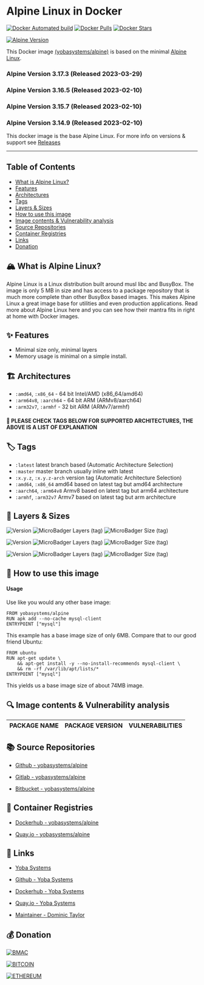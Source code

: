 # Alpine Linux in Docker

[![Docker Automated build](https://img.shields.io/docker/automated/yobasystems/alpine.svg?style=for-the-badge&logo=docker)](https://hub.docker.com/r/yobasystems/alpine/)
[![Docker Pulls](https://img.shields.io/docker/pulls/yobasystems/alpine.svg?style=for-the-badge&logo=docker)](https://hub.docker.com/r/yobasystems/alpine/)
[![Docker Stars](https://img.shields.io/docker/stars/yobasystems/alpine.svg?style=for-the-badge&logo=docker)](https://hub.docker.com/r/yobasystems/alpine/)

[![Alpine Version](https://img.shields.io/badge/Alpine%20version-v3.17.3-green.svg?style=for-the-badge&logo=alpine-linux)](https://alpinelinux.org/)


This Docker image [(yobasystems/alpine)](https://hub.docker.com/r/yobasystems/alpine/) is based on the minimal [Alpine Linux](https://alpinelinux.org/).

### Alpine Version 3.17.3 (Released 2023-03-29)
### Alpine Version 3.16.5 (Released 2023-02-10)
### Alpine Version 3.15.7 (Released 2023-02-10)
### Alpine Version 3.14.9 (Released 2023-02-10)



This docker image is the base Alpine Linux. For more info on versions & support see [Releases](https://wiki.alpinelinux.org/wiki/Alpine_Linux:Releases)

----


## Table of Contents

- [What is Alpine Linux?](#what-is-alpine-linux)
- [Features](#features)
- [Architectures](#architectures)
- [Tags](#tags)
- [Layers & Sizes](#layers--sizes)
- [How to use this image](#how-to-use-this-image)
- [Image contents & Vulnerability analysis](#image-contents--vulnerability-analysis)
- [Source Repositories](#source-repositories)
- [Container Registries](#container-registries)
- [Links](#links)
- [Donation](#donation)


## 🏔️ What is Alpine Linux?
Alpine Linux is a Linux distribution built around musl libc and BusyBox. The image is only 5 MB in size and has access to a package repository that is much more complete than other BusyBox based images. This makes Alpine Linux a great image base for utilities and even production applications. Read more about Alpine Linux here and you can see how their mantra fits in right at home with Docker images.

## ✨ Features

* Minimal size only, minimal layers
* Memory usage is minimal on a simple install.

## 🏗️ Architectures

* ```:amd64```, ```:x86_64``` - 64 bit Intel/AMD (x86_64/amd64)
* ```:arm64v8```, ```:aarch64``` - 64 bit ARM (ARMv8/aarch64)
* ```:arm32v7```, ```:armhf``` - 32 bit ARM (ARMv7/armhf)

#### 📝 PLEASE CHECK TAGS BELOW FOR SUPPORTED ARCHITECTURES, THE ABOVE IS A LIST OF EXPLANATION

## 🏷️ Tags

* ```:latest``` latest branch based (Automatic Architecture Selection)
* ```:master``` master branch usually inline with latest
* ```:x.y.z```, ```:x.y.z-arch``` version tag (Automatic Architecture Selection)
* ```:amd64```, ```:x86_64``` amd64 based on latest tag but amd64 architecture
* ```:aarch64```, ```:arm64v8``` Armv8 based on latest tag but arm64 architecture
* ```:armhf```, ```:arm32v7``` Armv7 based on latest tag but arm architecture

## 📏 Layers & Sizes

![Version](https://img.shields.io/badge/version-amd64-blue.svg?style=for-the-badge)
![MicroBadger Layers (tag)](https://img.shields.io/microbadger/layers/yobasystems/alpine/amd64.svg?style=for-the-badge)
![MicroBadger Size (tag)](https://img.shields.io/microbadger/image-size/yobasystems/alpine/amd64.svg?style=for-the-badge)

![Version](https://img.shields.io/badge/version-aarch64-blue.svg?style=for-the-badge)
![MicroBadger Layers (tag)](https://img.shields.io/microbadger/layers/yobasystems/alpine/aarch64.svg?style=for-the-badge)
![MicroBadger Size (tag)](https://img.shields.io/microbadger/image-size/yobasystems/alpine/aarch64.svg?style=for-the-badge)

![Version](https://img.shields.io/badge/version-armhf-blue.svg?style=for-the-badge)
![MicroBadger Layers (tag)](https://img.shields.io/microbadger/layers/yobasystems/alpine/armhf.svg?style=for-the-badge)
![MicroBadger Size (tag)](https://img.shields.io/microbadger/image-size/yobasystems/alpine/armhf.svg?style=for-the-badge)

## 🚀 How to use this image
#### Usage
Use like you would any other base image:

```
FROM yobasystems/alpine
RUN apk add --no-cache mysql-client
ENTRYPOINT ["mysql"]
```
This example has a base image size of only 6MB. Compare that to our good friend Ubuntu:

```
FROM ubuntu
RUN apt-get update \
    && apt-get install -y --no-install-recommends mysql-client \
    && rm -rf /var/lib/apt/lists/*
ENTRYPOINT ["mysql"]
```
This yields us a base image size of about 74MB image.

## 🔍 Image contents & Vulnerability analysis

| PACKAGE NAME          | PACKAGE VERSION | VULNERABILITIES |
|-----------------------|-----------------|-----------------|


## 📚 Source Repositories

* [Github - yobasystems/alpine](https://github.com/yobasystems/alpine)

* [Gitlab - yobasystems/alpine](https://gitlab.com/yobasystems/alpine)

* [Bitbucket - yobasystems/alpine](https://bitbucket.org/yobasystems/alpine/)


## 🐳 Container Registries

* [Dockerhub - yobasystems/alpine](https://hub.docker.com/r/yobasystems/alpine/)

* [Quay.io - yobasystems/alpine](https://quay.io/repository/yobasystems/alpine)


## 🔗 Links

* [Yoba Systems](https://www.yobasystems.co.uk/)

* [Github - Yoba Systems](https://github.com/yobasystems/)

* [Dockerhub - Yoba Systems](https://hub.docker.com/u/yobasystems/)

* [Quay.io - Yoba Systems](https://quay.io/organization/yobasystems)

* [Maintainer - Dominic Taylor](https://github.com/dominictayloruk)

## 💰 Donation

[![BMAC](https://img.shields.io/badge/BUY%20ME%20A%20COFFEE-£5-blue.svg?style=for-the-badge&logo=buy-me-a-coffee)](https://www.buymeacoffee.com/dominictayloruk?new=1)

[![BITCOIN](https://img.shields.io/badge/BTC-bc1q7hy8qmyvq7rw6slrna7yffcdnj9rcg4e9xjecc-blue.svg?style=for-the-badge&logo=bitcoin)](bitcoin:bc1q7hy8qmyvq7rw6slrna7yffcdnj9rcg4e9xjecc)

[![ETHEREUM](https://img.shields.io/badge/ETH-0xb6bE2e4da3d86b50Bdae1F9B6960c23dd87C532C-blue.svg?style=for-the-badge&logo=ethereum)](ethereum:0xb6bE2e4da3d86b50Bdae1F9B6960c23dd87C532C)
